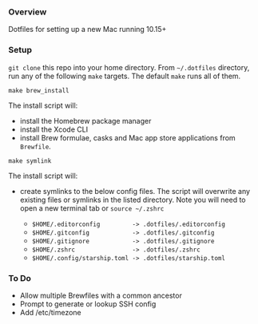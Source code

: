### Overview

Dotfiles for setting up a new Mac running 10.15+

### Setup

`git clone` this repo into your home directory. From `~/.dotfiles` directory, run any of the following `make` targets. The default `make` runs all of them.

`make brew_install`

The install script will:

* install the Homebrew package manager
* install the Xcode CLI
* install Brew formulae, casks and Mac app store applications from `Brewfile`.

`make symlink`

The install script will:

* create symlinks to the below config files. The script will overwrite any existing files or symlinks in the listed directory. Note you will need to open a new terminal tab or `source ~/.zshrc`

  * `$HOME/.editorconfig         -> .dotfiles/.editorconfig`
  * `$HOME/.gitconfig            -> .dotfiles/.gitconfig`
  * `$HOME/.gitignore            -> .dotfiles/.gitignore`
  * `$HOME/.zshrc                -> .dotfiles/.zshrc`
  * `$HOME/.config/starship.toml -> .dotfiles/starship.toml`

### To Do

* Allow multiple Brewfiles with a common ancestor
* Prompt to generate or lookup SSH config
* Add /etc/timezone

